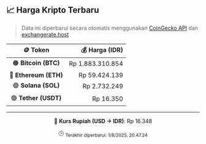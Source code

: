 

<!-- HARGA_KRIPTO -->
## 📈 Harga Kripto Terbaru

> Data ini diperbarui secara otomatis menggunakan [CoinGecko API](https://www.coingecko.com/) dan [exchangerate.host](https://exchangerate.host/)

<div align="center">

| 🪙 Token | 💰 Harga (IDR) |
|:------:|---------------:|
| 🟠 **Bitcoin (BTC)**   | Rp 1.883.310.854 |
| 🔵 **Ethereum (ETH)**  | Rp 59.424.139 |
| 🟣 **Solana (SOL)**    | Rp 2.732.249 |
| 🟢 **Tether (USDT)**   | Rp 16.350 |

---

💱 **Kurs Rupiah (USD → IDR)**: Rp 16.348

🕒 <sub>Terakhir diperbarui: 1/8/2025, 20.47.24</sub>

</div>
<!-- /HARGA_KRIPTO -->